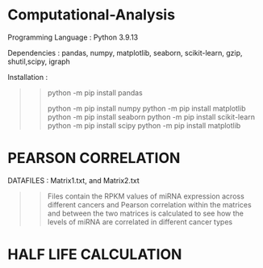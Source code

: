 # Computational-Analysis

Programming Language : Python 3.9.13


Dependencies : pandas, numpy, matplotlib, seaborn, scikit-learn, gzip, shutil,scipy, igraph


Installation : 
>>python -m pip install pandas
>>
>>python -m pip install numpy
>python -m pip install matplotlib
>python -m pip install seaborn
>python -m pip install scikit-learn
>python -m pip install scipy 
>python -m pip install matplotlib
                      
                      
                     
# **PEARSON CORRELATION**
DATAFILES : Matrix1.txt, and Matrix2.txt 
>>Files contain the RPKM values of miRNA expression across different cancers and Pearson correlation within the matrices and between the two matrices is calculated to see how the levels of miRNA are correlated in different cancer types

# **HALF LIFE CALCULATION**
